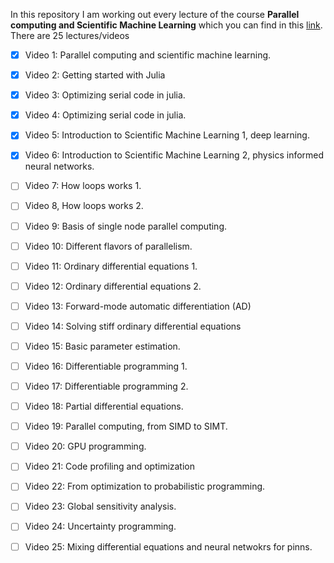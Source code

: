 In this repository I am working out every lecture of the course **Parallel computing and Scientific Machine Learning** which you can find in this [link](https://www.youtube.com/playlist?list=PLCAl7tjCwWyGjdzOOnlbGnVNZk0kB8VSa). 
There are 25 lectures/videos

- [X] Video 1: Parallel computing and scientific machine learning.
- [X] Video 2: Getting started with Julia
- [X] Video 3: Optimizing serial code in julia.
- [X] Video 4: Optimizing serial code in julia.
- [X] Video 5: Introduction to Scientific Machine Learning 1, deep learning.
- [X] Video 6: Introduction to Scientific Machine Learning 2, physics informed neural networks.
- [ ] Video 7: How loops works 1.
- [ ] Video 8, How loops works 2.
- [ ] Video 9: Basis of single node parallel computing.
- [ ] Video 10: Different flavors of parallelism.
- [ ] Video 11: Ordinary differential equations 1.
- [ ] Video 12: Ordinary differential equations 2.
- [ ] Video 13: Forward-mode automatic differentiation (AD)
- [ ] Video 14: Solving stiff ordinary differential equations
- [ ] Video 15: Basic parameter estimation.
- [ ] Video 16: Differentiable programming 1.
- [ ] Video 17: Differentiable programming 2.
- [ ] Video 18: Partial differential equations.
- [ ] Video 19: Parallel computing, from SIMD to SIMT.
- [ ] Video 20: GPU programming.
- [ ] Video 21: Code profiling and optimization
- [ ] Video 22: From optimization to probabilistic programming.
- [ ] Video 23: Global sensitivity analysis.
- [ ] Video 24: Uncertainty programming.
- [ ] Video 25: Mixing differential equations and neural netwokrs for pinns.
      



